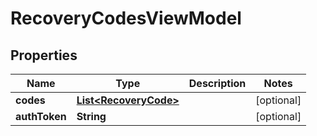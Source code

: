 # RecoveryCodesViewModel

## Properties
Name | Type | Description | Notes
------------ | ------------- | ------------- | -------------
**codes** | [**List&lt;RecoveryCode&gt;**](RecoveryCode.md) |  |  [optional]
**authToken** | **String** |  |  [optional]
